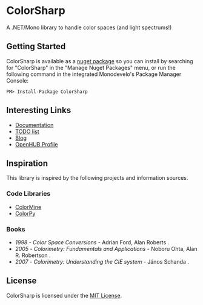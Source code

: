 ColorSharp
==========

A .NET/Mono library to handle color spaces (and light spectrums!)

## Getting Started

ColorSharp is available as a [nuget package](https://www.nuget.org/packages/ColorSharp/) so you can install by searching for "ColorSharp" in the "Manage Nuget Packages" menu, or run the following command in the integrated Monodevelo's Package Manager Console:

`PM> Install-Package ColorSharp`

## Interesting Links

 * [Documentation](https://github.com/Litipk/ColorSharp/wiki)
 * [TODO list](https://github.com/Litipk/ColorSharp/blob/master/TODO.md)
 * [Blog](https://colorsharp.wordpress.com/)
 * [OpenHUB Profile](https://www.openhub.net/p/ColorSharp)

## Inspiration

This library is inspired by the following projects and information sources.

### Code Libraries

* [ColorMine](https://github.com/THEjoezack/ColorMine/)
* [ColorPy](https://github.com/fish2000/ColorPy)

### Books

* *1998* - *Color Space Conversions* - Adrian Ford, Alan Roberts .
* *2005* - *Colorimetry: Fundamentals and Applications* - Noboru Ohta, Alan R. Robertson .
* *2007* - *Colorimetry: Understanding the CIE system* - János Schanda .

## License

ColorSharp is licensed under the [MIT License](https://github.com/Litipk/ColorSharp/blob/master/LICENSE).
